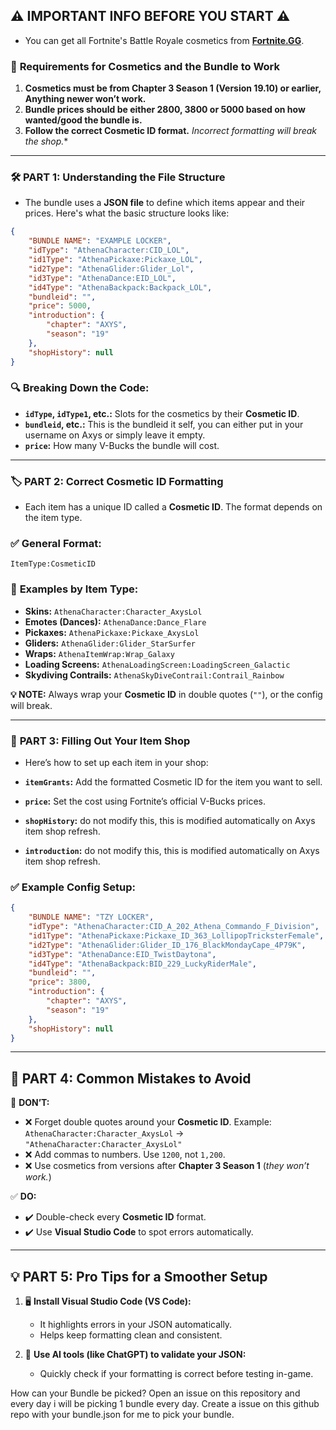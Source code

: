 ## ⚠️ **IMPORTANT INFO BEFORE YOU START** ⚠️  
- You can get all Fortnite's Battle Royale cosmetics from **[Fortnite.GG](https://fortnite.gg/cosmetics)**.

### 🔑 **Requirements for Cosmetics and the Bundle to Work**
1. **Cosmetics must be from Chapter 3 Season 1 (Version 19.10) or earlier, Anything newer won’t work.**
2. **Bundle prices should be either 2800, 3800 or 5000 based on how wanted/good the bundle is.**  
3. **Follow the correct Cosmetic ID format.**  *Incorrect formatting will break the shop.**

---

### 🛠️ **PART 1: Understanding the File Structure**  
- The bundle uses a **JSON file** to define which items appear and their prices. Here's what the basic structure looks like:

```json
{
    "BUNDLE NAME": "EXAMPLE LOCKER",
    "idType": "AthenaCharacter:CID_LOL",
    "id1Type": "AthenaPickaxe:Pickaxe_LOL",
    "id2Type": "AthenaGlider:Glider_Lol",
    "id3Type": "AthenaDance:EID_LOL",
    "id4Type": "AthenaBackpack:Backpack_LOL",
    "bundleid": "",
    "price": 5000,
    "introduction": {
        "chapter": "AXYS",
        "season": "19"
    },
    "shopHistory": null
}
```
### 🔍 **Breaking Down the Code:**
- **`idType`, `idType1`, etc.:** Slots for the cosmetics by their **Cosmetic ID**.  
- **`bundleid`, etc.:** This is the bundleid it self, you can either put in your username on Axys or simply leave it empty.  
- **`price`:** How many V-Bucks the bundle will cost.  
---

### 🏷️ **PART 2: Correct Cosmetic ID Formatting**  
- Each item has a unique ID called a **Cosmetic ID**. The format depends on the item type.

### ✅ **General Format:**  
```
ItemType:CosmeticID
```

### 🔖 **Examples by Item Type:**  
- **Skins:** `AthenaCharacter:Character_AxysLol`  
- **Emotes (Dances):** `AthenaDance:Dance_Flare`  
- **Pickaxes:** `AthenaPickaxe:Pickaxe_AxysLol`  
- **Gliders:** `AthenaGlider:Glider_StarSurfer`  
- **Wraps:** `AthenaItemWrap:Wrap_Galaxy`  
- **Loading Screens:** `AthenaLoadingScreen:LoadingScreen_Galactic`  
- **Skydiving Contrails:** `AthenaSkyDiveContrail:Contrail_Rainbow`  

**💡 NOTE:** Always wrap your **Cosmetic ID** in double quotes (`""`), or the config will break.

---

### 🏪 **PART 3: Filling Out Your Item Shop**  
- Here’s how to set up each item in your shop:  

- **`itemGrants`:** Add the formatted Cosmetic ID for the item you want to sell.  
- **`price`:** Set the cost using Fortnite’s official V-Bucks prices.
- **`shopHistory`:** do not modify this, this is modified automatically on Axys item shop refresh.
- **`introduction`:** do not modify this, this is modified automatically on Axys item shop refresh.

### ✅ **Example Config Setup:**  
```json
{
    "BUNDLE NAME": "TZY LOCKER",
    "idType": "AthenaCharacter:CID_A_202_Athena_Commando_F_Division",
    "id1Type": "AthenaPickaxe:Pickaxe_ID_363_LollipopTricksterFemale",
    "id2Type": "AthenaGlider:Glider_ID_176_BlackMondayCape_4P79K",
    "id3Type": "AthenaDance:EID_TwistDaytona",
    "id4Type": "AthenaBackpack:BID_229_LuckyRiderMale",
    "bundleid": "",
    "price": 3800,
    "introduction": {
        "chapter": "AXYS",
        "season": "19"
    },
    "shopHistory": null
}
```

---

## 🚫 **PART 4: Common Mistakes to Avoid**  

🔴 **DON’T:**  
- ❌ Forget double quotes around your **Cosmetic ID**. Example: `AthenaCharacter:Character_AxysLol` → `"AthenaCharacter:Character_AxysLol"`  
- ❌ Add commas to numbers. Use `1200`, not `1,200`.  
- ❌ Use cosmetics from versions after **Chapter 3 Season 1** (*they won’t work.*)

✅ **DO:**  
- ✔️ Double-check every **Cosmetic ID** format.  
- ✔️ Use **Visual Studio Code** to spot errors automatically.  

---

## 💡 **PART 5: Pro Tips for a Smoother Setup**  

1. 🖥️ **Install Visual Studio Code (VS Code):**  
   - It highlights errors in your JSON automatically.  
   - Helps keep formatting clean and consistent.  

2. 🤖 **Use AI tools (like ChatGPT) to validate your JSON:**  
   - Quickly check if your formatting is correct before testing in-game.  


How can your Bundle be picked? Open an issue on this repository and every day i will be picking 1 bundle every day.
Create a issue on this github repo with your bundle.json for me to pick your bundle.
